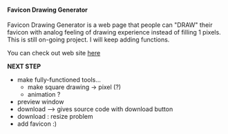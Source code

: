 #### Favicon Drawing Generator 
Favicon Drawing Generator is a web page that people can "DRAW" their favicon with analog feeling of drawing experience instead of filling 1 pixels. This is still on-going project. I will keep adding functions. 

You can check out web site [here](http://favicon-drawing.herokuapp.com/)


**NEXT STEP**

- make fully-functioned tools...
	- make square drawing -> pixel (?)
	- animation ?
- preview window 
- download --> gives source code with download button
- download : resize problem
- add favicon :)